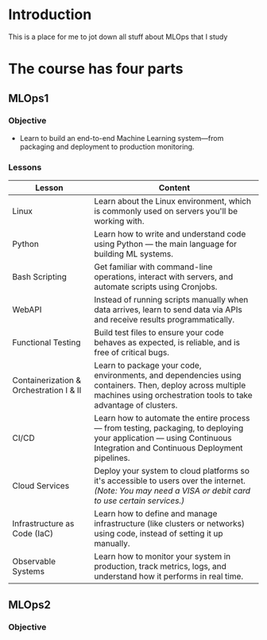# Introduction
This is a place for me to jot down all stuff about MLOps that I study

# The course has four parts

## MLOps1
### Objective
- Learn to build an end-to-end Machine Learning system—from packaging and deployment to production monitoring.
### Lessons

| **Lesson**                          | **Content**                                                                                                                                              |
|------------------------------------|----------------------------------------------------------------------------------------------------------------------------------------------------------|
| Linux                              | Learn about the Linux environment, which is commonly used on servers you'll be working with.                                                             |
| Python                             | Learn how to write and understand code using Python — the main language for building ML systems.                                                         |
| Bash Scripting                     | Get familiar with command-line operations, interact with servers, and automate scripts using Cronjobs.                                                   |
| WebAPI                             | Instead of running scripts manually when data arrives, learn to send data via APIs and receive results programmatically.                                |
| Functional Testing                 | Build test files to ensure your code behaves as expected, is reliable, and is free of critical bugs.                                                     |
| Containerization & Orchestration I & II | Learn to package your code, environments, and dependencies using containers. Then, deploy across multiple machines using orchestration tools to take advantage of clusters. |
| CI/CD                              | Learn how to automate the entire process — from testing, packaging, to deploying your application — using Continuous Integration and Continuous Deployment pipelines. |
| Cloud Services                     | Deploy your system to cloud platforms so it's accessible to users over the internet. *(Note: You may need a VISA or debit card to use certain services.)* |
| Infrastructure as Code (IaC)       | Learn how to define and manage infrastructure (like clusters or networks) using code, instead of setting it up manually.                                 |
| Observable Systems                 | Learn how to monitor your system in production, track metrics, logs, and understand how it performs in real time.


## MLOps2

### Objective 
## 

